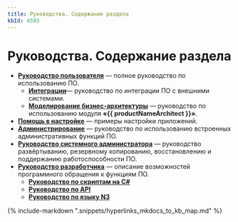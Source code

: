 ```yaml
---
title: Руководства. Содержание раздела
kbId: 4593
---
```


# Руководства. Содержание раздела

- [**Руководство пользователя**](https://kb.comindware.ru/category.php?id=817) — полное руководство по использованию ПО.
  - **[Интеграции](https://kb.comindware.ru/category.php?id=872)**— руководство по интеграции ПО с внешними системами.
  - [**Моделирование бизнес-архитектуры**](https://kb.comindware.ru/category.php?id=861) — руководство по использованию модуля **«{{ productNameArchitect }}»**.
- [**Помощь в настройке**](https://kb.comindware.ru/category.php?id=871) — примеры настройки приложений.
- [**Администрирование**](https://kb.comindware.ru/category.php?id=818) — руководство по использованию встроенных административных функций ПО.
- [**Руководство системного администратора**](https://kb.comindware.ru/category.php?id=802) — руководство развёртыванию, резервному копированию, восстановлению и поддержанию работоспособности ПО.
- [**Руководство разработчика**](https://kb.comindware.ru/article.php?id=4851) — описание возможностей программного обращения к функциям ПО.
  - [**Руководство по скриптам на C#**](https://kb.comindware.ru/category.php?id=869)
  - [**Руководство по API**](https://kb.comindware.ru/category.php?id=868 "Руководство по API")
  - [**Руководство по языку N3**](https://kb.comindware.ru/category.php?id=867 "Руководство по языку N3")

{% include-markdown ".snippets/hyperlinks_mkdocs_to_kb_map.md" %}
